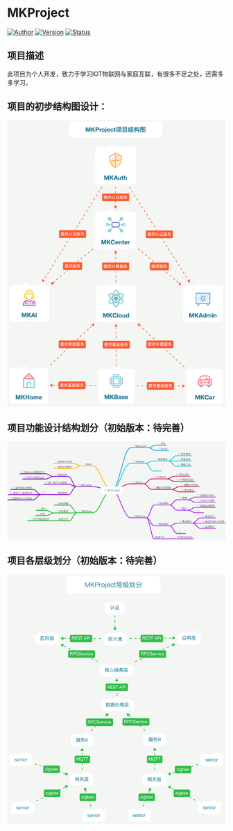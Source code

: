 # MKProject
[![Author](https://img.shields.io/badge/Author-LMK-blue.svg)]()
[![Version](https://img.shields.io/badge/Version-1.0-blue.svg)]()
[![Status](https://img.shields.io/badge/Status-Developing-green.svg)]()

## 项目描述
此项目为个人开发，致力于学习IOT物联网与家庭互联，有很多不足之处，还需多多学习。

## 项目的初步结构图设计：
![image](https://github.com/lmk1010/MKProject/blob/dev1.0/Description/Image/MKProjectStructure.png)

## 项目功能设计结构划分（初始版本：待完善）
![image](https://github.com/lmk1010/MKProject/blob/dev1.0/Description/Image/MKProject.png)

## 项目各层级划分（初始版本：待完善）
![image](https://github.com/lmk1010/MKProject/blob/dev1.0/Description/Image/MKProjectCatagory.png)
